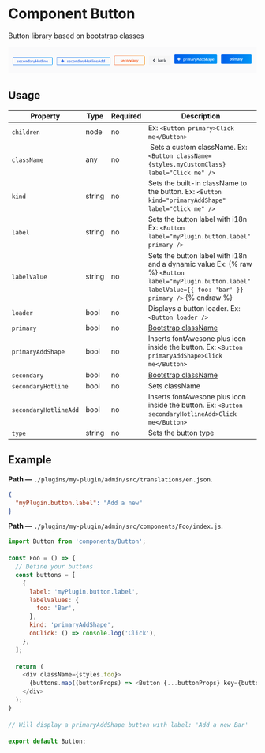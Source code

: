 # Component Button

Button library based on bootstrap classes

![Buttons img](../assets/buttons.png)

## Usage

| Property | Type | Required | Description |
| -------- | ---- | -------- | ----------- |
| `children`| node | no | Ex: `<Button primary>Click me</Button>` |
| `className` | any | no | Sets a custom className. Ex: `<Button className={styles.myCustomClass} label="Click me" />` |
| `kind` | string | no | Sets the built-in className to the button. Ex: `<Button kind="primaryAddShape"  label="Click me" />` |
| `label` | string | no | Sets the button label with i18n Ex: `<Button label="myPlugin.button.label" primary />` |
| `labelValue` | string | no | Sets the button label with i18n and a dynamic value Ex: {% raw %} ```<Button label="myPlugin.button.label" labelValue={{ foo: 'bar' }} primary />``` {% endraw %} |
| `loader` | bool | no | Displays a button loader. Ex: `<Button loader />` |
| `primary` | bool | no | [Bootstrap className](https://v4-alpha.getbootstrap.com/components/buttons/) |
| `primaryAddShape` | bool | no | Inserts fontAwesone plus icon inside the button. Ex: `<Button primaryAddShape>Click me</Button>` |
| `secondary`| bool | no | [Bootstrap className](https://v4-alpha.getbootstrap.com/components/buttons/) |
| `secondaryHotline` | bool | no | Sets className |
| `secondaryHotlineAdd` | bool | no | Inserts fontAwesone plus icon inside the button. Ex: `<Button secondaryHotlineAdd>Click me</Button>` |
| `type` | string | no | Sets the button type |

## Example

 **Path —** `./plugins/my-plugin/admin/src/translations/en.json`.
```json
{
  "myPlugin.button.label": "Add a new"
}
```

**Path —** `./plugins/my-plugin/admin/src/components/Foo/index.js`.
```js
import Button from 'components/Button';

const Foo = () => {
  // Define your buttons
  const buttons = [
    {
      label: 'myPlugin.button.label',
      labelValues: {
        foo: 'Bar',
      },
      kind: 'primaryAddShape',
      onClick: () => console.log('Click'),
    },
  ];

  return (
    <div className={styles.foo}>
      {buttons.map((buttonProps) => <Button {...buttonProps} key={buttonProps.label})} />}
    </div>
  );
}

// Will display a primaryAddShape button with label: 'Add a new Bar'

export default Button;
```
